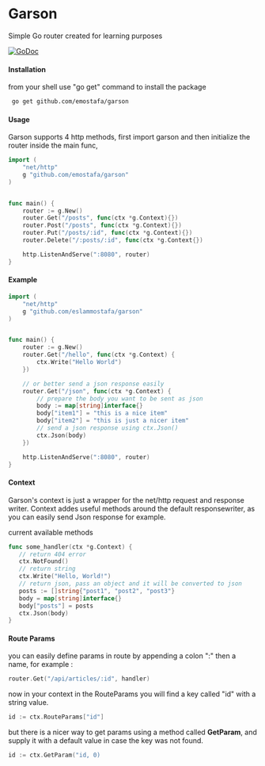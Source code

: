 # Garson

Simple Go router created for learning purposes

[![GoDoc](https://godoc.org/github.com/emostafa/garson?status.svg)](https://godoc.org/github.com/emostafa/garson)

#### Installation

from your shell use "go get" command to install the package

```bash
 go get github.com/emostafa/garson
```

#### Usage

Garson supports 4 http methods, 
first import garson and then initialize the router inside the main func,

```go
import (
    "net/http"
    g "github.com/emostafa/garson"
)


func main() {
    router := g.New()
    router.Get("/posts", func(ctx *g.Context){})
    router.Post("/posts", func(ctx *g.Context){})
    router.Put("/posts/:id", func(ctx *g.Context){})
    router.Delete("/:posts/:id", func(ctx *g.Context{})

    http.ListenAndServe(":8080", router)
}
```

#### Example

```go
import (
    "net/http"
    g "github.com/eslammostafa/garson"
)


func main() {
    router := g.New()
    router.Get("/hello", func(ctx *g.Context) {
        ctx.Write("Hello World")
    })

    // or better send a json response easily
    router.Get("/json", func(ctx *g.Context) {
        // prepare the body you want to be sent as json
        body := map[string]interface{}
        body["item1"] = "this is a nice item"
        body["item2"] = "this is just a nicer item"
        // send a json response using ctx.Json()
        ctx.Json(body)
    })

    http.ListenAndServe(":8080", router)
}
```

#### Context

Garson's context is just a wrapper for the net/http request and response writer.
Context addes useful methods around the default responsewriter, as you 
can easily send Json response for example.

current available methods

```go
func some_handler(ctx *g.Context) {
   // return 404 error
   ctx.NotFound()
   // return string
   ctx.Write("Hello, World!")
   // return json, pass an object and it will be converted to json
   posts := []string{"post1", "post2", "post3"}
   body = map[string]interface{}
   body["posts"] = posts
   ctx.Json(body)
}
```


#### Route Params

you can easily define params in route by appending a colon ":" then a name,
for example :

```go
router.Get("/api/articles/:id", handler)
```

now in your context in the RouteParams you will find a key called "id"
with a string value.

```go
id := ctx.RouteParams["id"]
```

but there is a nicer way to get params using a method called **GetParam**, and supply
it with a default value in case the key was not found.

```go
id := ctx.GetParam("id, 0)
```
